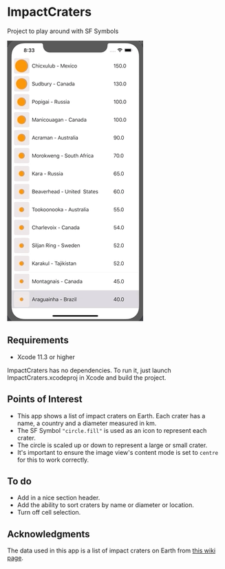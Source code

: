 # ImpactCraters
Project to play around with SF Symbols

![ImpactCraters Demo](demo/ImpactCraters_demo.gif)

## Requirements
* Xcode 11.3 or higher

ImpactCraters has no dependencies. To run it, just launch ImpactCraters.xcodeproj in Xcode and build the project.

## Points of Interest
* This app shows a list of impact craters on Earth. Each crater has a name, a country and a diameter measured in km.
* The SF Symbol ```"circle.fill"``` is used as an icon to represent each crater.
* The circle is scaled up or down to represent a large or small crater.
* It's important to ensure the image view's content mode is set to ```centre``` for this to work correctly.

## To do
* Add in a nice section header.
* Add the ability to sort craters by name or diameter or location.
* Turn off cell selection.

## Acknowledgments

The data used in this app is a list of impact craters on Earth from [this wiki page](https://en.wikipedia.org/wiki/List_of_impact_craters_on_Earth).
